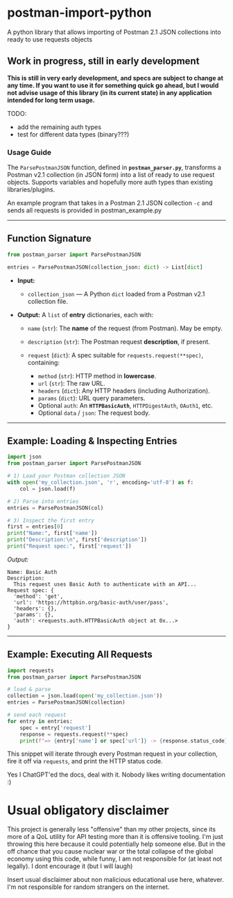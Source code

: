 # postman-import-python
A python library that allows importing of Postman 2.1 JSON collections into ready to use requests objects


## Work in progress, still in early development
**This is still in very early development, and specs are subject to change at any time. If you want to use it for something quick go ahead, but I would not advise usage of this library (in its current state) in any application intended for long term usage.**

TODO:
- add the remaining auth types
- test for different data types (binary???)


### Usage Guide

The `ParsePostmanJSON` function, defined in **`postman_parser.py`**, transforms a Postman v2.1 collection (in JSON form) into a list of ready to use request objects. Supports variables and hopefully more auth types than existing libraries/plugins.

An example program that takes in a Postman 2.1 JSON collection ```-c``` and sends all requests is provided in postman_example.py

---

## Function Signature

```python
from postman_parser import ParsePostmanJSON

entries = ParsePostmanJSON(collection_json: dict) -> List[dict]
```

* **Input:**

  * `collection_json` — A Python `dict` loaded from a Postman v2.1 collection file.

* **Output:** A `list` of **entry** dictionaries, each with:

  * `name` (`str`): The **name** of the request (from Postman). May be empty.
  * `description` (`str`): The Postman request **description**, if present.
  * `request` (`dict`): A spec suitable for `requests.request(**spec)`, containing:

    * `method` (`str`): HTTP method in **lowercase**.
    * `url` (`str`): The raw URL.
    * `headers` (`dict`): Any HTTP headers (including Authorization).
    * `params` (`dict`): URL query parameters.
    * Optional `auth`: An **`HTTPBasicAuth`**, `HTTPDigestAuth`, `OAuth1`, etc.
    * Optional `data` / `json`: The request body.

---

## Example: Loading & Inspecting Entries

```python
import json
from postman_parser import ParsePostmanJSON

# 1) Load your Postman collection JSON
with open('my_collection.json', 'r', encoding='utf-8') as f:
    col = json.load(f)

# 2) Parse into entries
entries = ParsePostmanJSON(col)

# 3) Inspect the first entry
first = entries[0]
print("Name:", first['name'])
print("Description:\n", first['description'])
print("Request spec:", first['request'])
```

*Output:*

```
Name: Basic Auth
Description:
  This request uses Basic Auth to authenticate with an API...
Request spec: {
  'method': 'get',
  'url': 'https://httpbin.org/basic-auth/user/pass',
  'headers': {},
  'params': {},
  'auth': <requests.auth.HTTPBasicAuth object at 0x...>
}
```

---

## Example: Executing All Requests

```python
import requests
from postman_parser import ParsePostmanJSON

# load & parse
collection = json.load(open('my_collection.json'))
entries = ParsePostmanJSON(collection)

# send each request
for entry in entries:
    spec = entry['request']
    response = requests.request(**spec)
    print(f"=> {entry['name'] or spec['url']} -> {response.status_code}")
```

This snippet will iterate through every Postman request in your collection, fire it off via `requests`, and print the HTTP status code.

Yes I ChatGPT'ed the docs, deal with it. Nobody likes writing documentation :) 

# Usual obligatory disclaimer
This project is generally less "offensive" than my other projects, since its more of a QoL utility for API testing more than it is offensive tooling. I'm just throwing this here because it could potentially help someone else. But in the off chance that you cause nuclear war or the total collapse of the global economy using this code, while funny, I am not responsible for (at least not legally). I dont encourage it (but I will laugh)  

Insert usual disclaimer about non malicious educational use here, whatever. I'm not responsible for random strangers on the internet.


